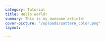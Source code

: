 ```yaml
---
category: Tutorial
title: Hello world!
summary: This is my awesome article!
cover-picture: "/uploads/pattern_color.png"
layout: ''

---
```


